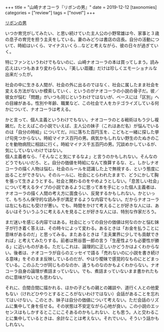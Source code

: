 +++
title = "山崎ナオコーラ『リボンの男』"
date = 2019-12-12
[taxonomies]
categories = ["review"]
tags = ["novel"]
+++

[リボンの男](https://www.amazon.co.jp/dp/B0847L8HWY/)

いつか育児がしてみたい、と思い続けていた主人公の小野常雄は今、家事と３歳の息子の育児を担う主夫をしている。妻のみどりは書店の店長。自分の活動について、時給はいくら、マイナスいくら…などと考えながら、彼の日々が過ぎていく。

特にファンというわけでもないのに、山崎ナオコーラの本は買ってしまう。読み応えはいつもあまり変わらない。『美しい距離』だけは珍しくエモーショナルな出来だったが。

社会の中に生きる人間が、社会の外に出るのではなく、社会に属したまま社会を変える方法がないか模索していく、というのがナオコーラの小説の骨子だ。彼／彼女が悩む「問題」がいつも同じというわけではないが、ベースには「区別」への目線がある。性別や年齢、職業など、この社会で人をカテゴライズしている何かについて、ナオコーラは考える。

かと言って、個人主義というわけでもない。ナオコーラのとる戦術はもう少し複雑だ。たとえばこの小説でいえば、主人公の妹子（これはあだ名）が悩んでいるのは「自分の時給」についてだ。川に落ちた百円玉を、こどもと一緒に探した挙げ句見つからない。時給マイナス百円の男。病気かもしれない野生のたぬきのことを動物病院に相談に行く。時給マイナス千五百円の男。冗談めかしているが、気にしていないわけではない。  
個人主義者なら、「そんなこと気にするなよ」と言うのかもしれない。そんなのどうでもいいだろ、と。自分の価値を時給になんて換算するな、と。しかしナオコーラの描く人物は悩む。社会のルールを認識した上で無視する、という態度に出ることができない。そのルールに、社会にとらわれたままで、どうにかして胸を張って生きようとする。社会と関わるのをやめようとしない。「息苦しい社会」について考えるタイプの小説であるように思って本を手にとった個人主義者は、ナオコーラの描く人間の考え方に面食らい、反発するかもしれない。かといって、もちろん保守的な読み手が満足するような内容でもない。だからナオコーラは左にも右にも受けが悪い。でも、時間をかけて考えることが好きな人には、あるいはそういうふうに考える人を見ることが好きな人には、特別な作家だろう。

まだ迷いを感じる内容ではある。社会にとっての自分の価値は何なのかと悩む妹子が行き着く答えは、その時々によって変わる。あるときは「お金を払うことに意味があるのだ」と思ってみる。またあるときは「主夫業界に少しでも貢献できれば」と考えてみたりする。前者は熊谷晋一郎の言う「生産性よりも必要性が勝る」に近いものがある。ただしこれは、論理的に正しいかどうかはよくわからない。後者は、ナオコーラが自らのエッセイで語る「売れないのに小説を書き続ける意味」をそのまま反映しているのだが、やはり曖昧で感覚的なものにとどまっている。このふたつが同じものなのか、違うものなのかもよくわからない。ナオコーラ自身の論理が煮詰まっていない。でも、煮詰まっていないまま書かれたものに意味がないとも思わない。

それに、合間合間に描かれる、ほかの子どもの親との雑談や、道行く人との他愛もない（けれどひやりとするところがないわけではない）会話があることを忘れてはいけない。このとき、妹子は自分の価値について考えない。ただ会話のリズムに集中して身を任せる。その状態は不安定ながら心地が良い。この小説のエッセンスはもしかするとここにこそあるのかもしれない、とも思う。人と交わることに集中しているときは、余計なことは考えない。それでいい。そういう話かもしれない。